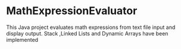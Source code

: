 # MathExpressionEvaluator
This Java project evaluates math expressions from text file input and display output. Stack ,Linked Lists and Dynamic Arrays have been implemented
